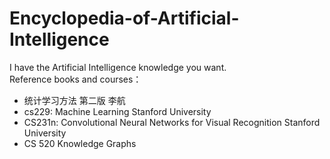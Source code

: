 # Encyclopedia-of-Artificial-Intelligence
I have the Artificial Intelligence knowledge you want. 	
Reference books and courses：
- 统计学习方法 第二版 李航
- cs229: Machine Learning Stanford University
- CS231n: Convolutional Neural Networks for Visual Recognition Stanford University
- CS 520
Knowledge Graphs